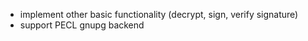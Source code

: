 * implement other basic functionality (decrypt, sign, verify signature)
* support PECL gnupg backend
